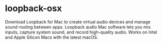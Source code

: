 # loopback-osx
Download Loopback for Mac to create virtual audio devices and manage sound routing between apps. Loopback audio Mac software lets you mix inputs, capture system sound, and record high-quality audio. Works on Intel and Apple Silicon Macs with the latest macOS.
